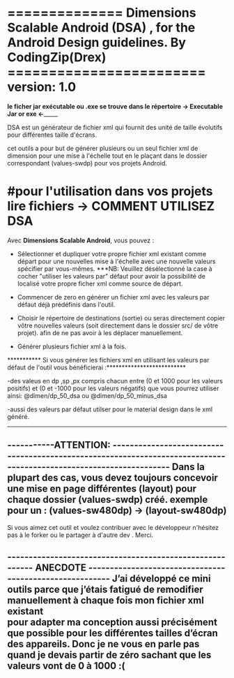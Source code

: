
============== Dimensions Scalable Android (DSA) , for the Android Design guidelines. By CodingZip(Drex) ========================
 version: 1.0
==============
________________le ficher jar exécutable ou .exe se trouve dans le répertoire -> Executable Jar or exe <-_____________________

DSA est un générateur de fichier xml qui fournit des unité de taille évolutifs pour différentes taille d'écrans.

cet outils a pour but de générer plusieurs ou un seul fichier xml de dimension pour une mise à l'échelle
tout en le plaçant dans le dossier correspondant (values-sw<N>dp) pour vos projets Android.

#pour l'utilisation dans vos projets lire fichiers -> COMMENT UTILISEZ DSA
================================================================================================================================

Avec **Dimensions Scalable Android**, vous pouvez :

- Sélectionner et dupliquer votre propre fichier xml existant comme départ pour une nouvelles mise à l'échelle avec une nouvelle valeurs spécifier par vous-mêmes.
***NB: Veuillez désélectionné la case à cocher "utiliser les valeurs par"
défaut pour avoir la possibilité de localisé votre propre ficher xml comme source de départ. 


- Commencer de zero en générer un fichier xml avec les valeurs par défaut déjà prédéfinis dans l'outil.

- Choisir le répertoire de destinations (sortie) ou seras directement copier vôtre nouvelles valeurs (soit directement dans le dossier src/ de vôtre projet).
  afin de ne pas avoir à les déplacer manuellement.

- Générer plusieurs fichier xml à la fois.


*********** Si vous générer les fichiers xml en utilisant les valeurs par défaut de l'outil vous bénéficierai :**************************

-des valeus en dp ,sp ,px compris chacun entre (0 et 1000 pour les valeurs positifs) et (0 et -1000 pour les valeurs négatifs) 
que vous pourrez utiliser ainsi: @dimen/dp_50_dsa ou @dimen/dp_50_minus_dsa

-aussi des valeurs par défaut utilser pour le material design dans le xml généré.
****************************************************************************************************************************************

-----------ATTENTION: -------------------------------------------------------------------------------------------------------------------
Dans la plupart des cas, vous devez toujours concevoir une mise en page différentes (layout) pour chaque dossier (values-sw<N>dp) créé.
exemple pour un : (values-sw480dp) -> (layout-sw480dp)
------------------------------------------------------------------------------------------------------------------------------------------

Si vous aimez cet outil et voulez contribuer avec le développeur n'hésitez pas à le forker ou le partager à d'autre dev .
Merci. 

--------------------------------------------------------- ANECDOTE --------------------------------------------------------
J’ai développé ce mini outils parce que j’étais fatigué de remodifier manuellement à chaque fois mon fichier xml existant  
pour adapter ma conception aussi précisément que possible pour les différentes tailles d’écran des appareils.
Donc je ne vous en parle pas quand je devais partir de zéro sachant que les valeurs vont de 0 à 1000 :(
---------------------------------------------------------------------------------------------------------------------------
